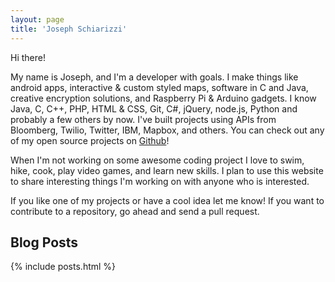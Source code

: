```yaml
---
layout: page
title: 'Joseph Schiarizzi'
---
```

Hi there!  

My name is Joseph, and I'm a developer with goals.  I make things like android apps, interactive & custom styled maps, software in C and Java, creative encryption solutions, and Raspberry Pi & Arduino gadgets.  I know Java, C, C++, PHP, HTML & CSS, Git, C#, jQuery, node.js, Python and probably a few others by now.  I've built projects using APIs from Bloomberg, Twilio, Twitter, IBM, Mapbox, and others.  You can check out any of my open source projects on [Github](https://github.com/jschiarizzi)!

When I'm not working on some awesome coding project I love to swim, hike, cook, play video games, and learn new skills.  I plan to use this website to share interesting things I'm working on with anyone who is interested.

If you like one of my projects or have a cool idea let me know!  If you want to contribute to a repository, go ahead and send a pull request.




Blog Posts
---------------------

{% include posts.html %}
